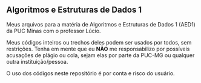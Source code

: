 ## Algoritmos e Estruturas de Dados 1

Meus arquivos para a matéria de Algoritmos e Estruturas de Dados 1 (AED1) da PUC Minas com o professor Lúcio.

Meus códigos inteiros ou trechos deles podem ser usados por todos, sem restrições. Tenha em mente que eu **NÃO** me responsabilizo por possíveis acusações de plágio ou cola, sejam elas por parte da PUC-MG ou qualquer outra instituição/pessoa.

O uso dos códigos neste repositório é por conta e risco do usuário.
